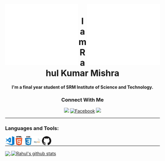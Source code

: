 <img align="left" height="200" src = "https://github.com/TheCyberAtom/TheCyberAtom/blob/master/hi.gif">
<img align="right" height="200" src = "https://github.com/TheCyberAtom/TheCyberAtom/blob/master/hi.gif">

<h1 align="center"><b>I am Rahul Kumar Mishra</b></h1>
<h4 align="center"> I'm a final year student of SRM Institute of Science and Technology.</h4>

<!--
<img height="20" src="https://komarev.com/ghpvc/?username=TheCyberAtom&label=Views&color=blue&style=plastic" alt="TheCyberAtom" />
Here are some ideas to get you started:
<
- 🔭 I’m currently working on Data Structure and Algorithms.
- 🌱 I’m currently learning Web Development.
- ⚡ Fun fact: I love Gaming and Photography.
- 📌 Follow my page <a href="https://instagram.com/introvertcoders/"> 
  /*
  <img align="center" alt="Rahul's Instagram" width="15px" src="https://cdn.jsdelivr.net/npm/simple-icons@v3/icons/instagram.svg" />
  Introvert Coders </a> on Instagram for amazing coding content. -->

<h3 align="center"><b>Connect With Me</b></h3>
<p id="socialIcons" align="center">
    <a href="https://linkedin.com/in/thecyberatom" alt="LinkedIn">
        <img src="https://img.shields.io/badge/-LinkedIn-blue?style=flat-square&logo=linkedin" /></a>
    <!--<a href="https://hackerrank.com/thecyberatom" alt="HackerRank">
        <img src="https://img.shields.io/badge/-HackerRank-3a424f?style=flat-square&logo=hackerrank" /></a>-->
    <a href="https://www.facebook.com/thecyberatom" target="_blank">
        <img src="https://img.shields.io/badge/Facebook-%231877F2.svg?&style=flat-square&logo=facebook&logoColor=white" alt="Facebook"></a>
    <!--<a href="https://stackoverflow.com/" alt="StackOverflow">
        <img src="https://img.shields.io/badge/-StackOverflow-FE7A16?style=flat-square&logo=stack-overflow&logoColor=white" /></a>-->
    <a href="https://instagram.com/thecyberatom" alt="Instagram">
        <img src="https://img.shields.io/badge/-Instagram-E4405F?style=flat-square&logo=instagram&logoColor=white" /></a>
</p>

[github]: https://github.com/TheCyberAtom
[linkedin]: https://linkedin.com/in/thecyberatom
[hackerrank]: https://hackerrank.com/thecyberatom
[instagram]: https://instagram.com/thecyberatom
[stackoverflow]: https://stackoverflow.com/


---

### Languages and Tools:

<img align="left" alt="Visual Studio Code" width="30px" src="https://raw.githubusercontent.com/github/explore/80688e429a7d4ef2fca1e82350fe8e3517d3494d/topics/visual-studio-code/visual-studio-code.png" />
<img align="left" alt="HTML5" width="30px" src="https://raw.githubusercontent.com/github/explore/80688e429a7d4ef2fca1e82350fe8e3517d3494d/topics/html/html.png" />
<img align="left" alt="CSS3" width="30px" src="https://raw.githubusercontent.com/github/explore/80688e429a7d4ef2fca1e82350fe8e3517d3494d/topics/css/css.png" />
<img align="left" alt="MySQL" width="30px" src="https://raw.githubusercontent.com/github/explore/80688e429a7d4ef2fca1e82350fe8e3517d3494d/topics/mysql/mysql.png" />
<img align="left" alt="GitHub" width="30px" src="https://raw.githubusercontent.com/github/explore/78df643247d429f6cc873026c0622819ad797942/topics/github/github.png" />
<br />

---

<a href="https://github.com/TheCyberAtom">
  <img align="center" height="290" src="https://github-readme-stats.vercel.app/api/top-langs/?username=TheCyberAtom&theme=dark&hide_langs_below=1" />
</a>
<a href="https://github.com/TheCyberAtom">
 <img align="center" height="290" src="https://github-readme-stats.vercel.app/api?username=TheCyberAtom&show_icons=true&theme=dark&line_height=27" alt="Rahul's github stats"/>
</a>
<br/>
